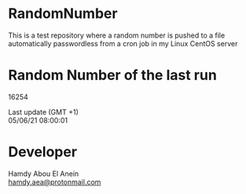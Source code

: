 # RandomNumber    
This is a test repository where a random number is pushed to a file automatically passwordless from a cron job in my Linux CentOS server    
# Random Number of the last run   
16254
      
Last update (GMT +1)    
05/06/21 08:00:01
# Developer    
Hamdy Abou El Anein   
hamdy.aea@protonmail.com
